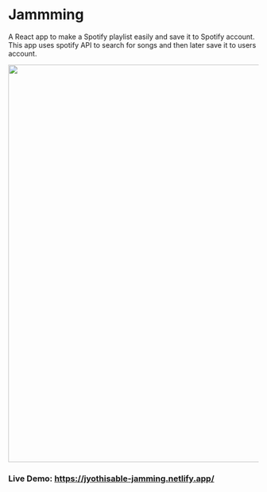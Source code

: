 # Jammming
A React app to make a Spotify playlist easily and save it to Spotify account. This app uses spotify API to search for songs and then later save it to users account.

<img src='/assets/jammming.gif.gif' width= 800 />

### Live Demo: https://jyothisable-jamming.netlify.app/
